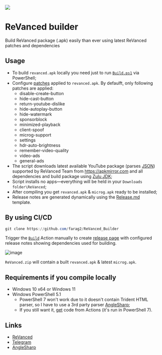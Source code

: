 <a href="https://github.com/farag2/ReVanced_Builder/actions"><img src="https://img.shields.io/github/workflow/status/farag2/ReVanced_Builder/Build?label=GitHub%20Actions&logo=GitHub"></a>

# ReVanced builder

Build ReVanced package (.apk) easily than ever using latest ReVanced patches and dependencies

## Usage

* To build `revanced.apk` locally you need just to run [`Build.ps1`](https://github.com/farag2/ReVanced_Builder/blob/main/Build.ps1) via PowerShell;
* Configure [patches](https://github.com/revanced/revanced-patches) applied to `revanced.apk`. By defaulft, only following patches are applied:
  * disable-create-button
  * hide-cast-button
  * return-youtube-dislike
  * hide-autoplay-button
  * hide-watermark
  * sponsorblock
  * minimized-playback
  * client-spoof
  * microg-support
  * settings
  * hdr-auto-brightness
  * remember-video-quality
  * video-ads
  * general-ads
* The script downloads latest available YouTube package (parses [JSON](https://github.com/revanced/revanced-patches/blob/main/patches.json)) supported by ReVanced Team from <https://apkmirror.com> and all dependencies and build package using [Zulu JDK](https://www.azul.com/downloads/?package=jdk);
* Script installs no apps—everything will be held in your `Downloads folder\ReVanced`;
* After compiling you get `revanced.apk` & `microg.apk` ready to be installed;
* Release notes are generated dynamically using the [Release.md](https://github.com/far…r/blob/main/Release.md) template.

## By using CI/CD

```powershell
git clone https://github.com/farag2/ReVanced_Builder
```

Trigger the [`Build`](https://github.com/farag2/ReVanced_Builder/actions/workflows/Build.yml) Action manually to create [release page](https://github.com/farag2/ReVanced_Builder/releases/latest) with configured release notes showing dependencies used for building.

![image](https://user-images.githubusercontent.com/10544660/187949763-82fd7a07-8e4e-4527-b631-11920077141f.png)

`ReVanced.zip` will contain a built `revanced.apk` & latest `microg.apk`.

## Requirements if you compile locally

* Windows 10 x64 or Windows 11
* Windows PowerShell 5.1
  * PowerShell 7 won't work due to it doesn't contain Trident HTML parser, so I have to use a 3rd party parser [AngleSharp](https://github.com/AngleSharp/AngleSharp);
  * If you still want it, [get](https://github.com/farag2/ReVanced_Builder/blob/de0b988f3be738bfd6ea4bad3b3be91aee20aceb/.github/workflows/Build.yml#L23) code from Actions (it's run in PowerShell 7).

## Links

* [ReVanced](https://github.com/revanced)
* [Telegram](https://t.me/sophia_chat)
* [AngleSharp](https://github.com/AngleSharp/AngleSharp)
